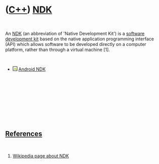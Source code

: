 
 

 

 

 

 

([C++](Cpp.md)) [NDK](CppNdk.md)
==================================

 

An [NDK](CppNdk.md) (an abbreviation of 'Native Development Kit') is a
[software development kit](CppSdk.md) based on the native application
programming interface (API) which allows software to be developed
directly on a computer platform, rather than through a virtual machine
\[1\].

 

-   ![Android](PicAndroid.png) [Android NDK](CppAndroidNdk.md)

 

 

 

 

 

[References](CppReferences.md)
-------------------------------

 

1.  [Wikipedia page about
    NDK](http://en.wikipedia.org/wiki/Native_Development_Kit)

 

 

 

 

 

 

